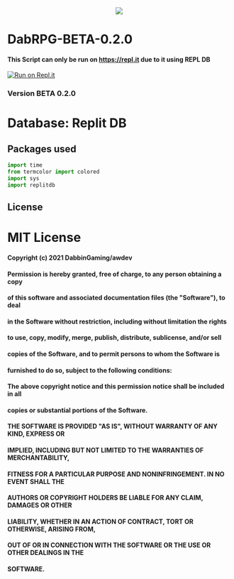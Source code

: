 <center><img src ="https://media.discordapp.net/attachments/777272540636119041/803329283396730970/Dab_RPG_2.png?width=369&height=369"></img></center>

# DabRPG-BETA-0.2.0
#### This Script can only be run on https://repl.it due to it using REPL DB
[![Run on Repl.it](https://repl.it/badge/github/Dabbin-Gamings-Dev-Team/DabRPG)](https://repl.it/github/Dabbin-Gamings-Dev-Team/DabRPG)
### Version BETA 0.2.0
# Database: Replit DB
## Packages used 

```python
import time
from termcolor import colored
import sys
import replitdb
```

## License
# MIT License

#### Copyright (c) 2021 DabbinGaming/awdev

#### Permission is hereby granted, free of charge, to any person obtaining a copy
#### of this software and associated documentation files (the "Software"), to deal
#### in the Software without restriction, including without limitation the rights
#### to use, copy, modify, merge, publish, distribute, sublicense, and/or sell
#### copies of the Software, and to permit persons to whom the Software is
#### furnished to do so, subject to the following conditions:

#### The above copyright notice and this permission notice shall be included in all
#### copies or substantial portions of the Software.

#### THE SOFTWARE IS PROVIDED "AS IS", WITHOUT WARRANTY OF ANY KIND, EXPRESS OR
#### IMPLIED, INCLUDING BUT NOT LIMITED TO THE WARRANTIES OF MERCHANTABILITY,
#### FITNESS FOR A PARTICULAR PURPOSE AND NONINFRINGEMENT. IN NO EVENT SHALL THE
#### AUTHORS OR COPYRIGHT HOLDERS BE LIABLE FOR ANY CLAIM, DAMAGES OR OTHER
#### LIABILITY, WHETHER IN AN ACTION OF CONTRACT, TORT OR OTHERWISE, ARISING FROM,
#### OUT OF OR IN CONNECTION WITH THE SOFTWARE OR THE USE OR OTHER DEALINGS IN THE
#### SOFTWARE.
